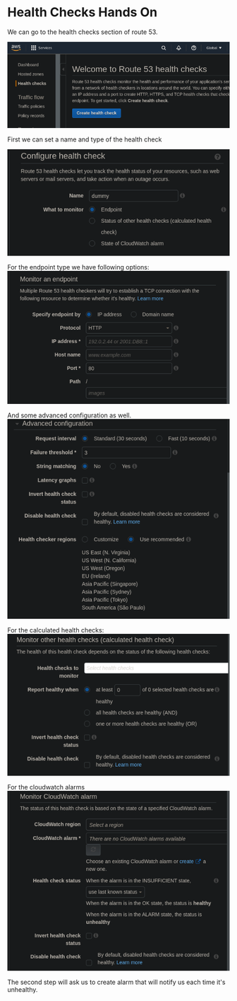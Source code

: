 # Health Checks Hands On

We can go to the health checks section of route 53.

![](img/2022-02-08-07-01-20.png)

First we can set a name and type of the health check

![](img/2022-02-08-07-02-12.png)

For the endpoint type we have following options:
![](img/2022-02-08-07-02-35.png)

And some advanced configuration as well.
![](img/2022-02-08-07-03-25.png)

For the calculated health checks:
![](img/2022-02-08-07-02-46.png)

For the cloudwatch alarms
![](img/2022-02-08-07-02-58.png)

The second step will ask us to create alarm that will notify us each time it's unhealthy.